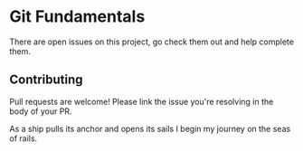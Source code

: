 # Git Fundamentals
There are open issues on this project, go check them out and help complete them.

## Contributing
Pull requests are welcome!  Please link the issue you're resolving in the body of your PR.  

As a ship pulls its anchor and opens its sails
I begin my journey on the seas of rails.